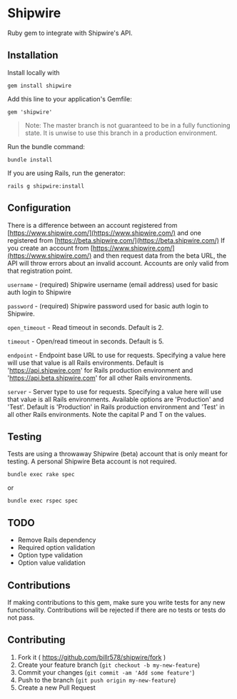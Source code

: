 # Shipwire

Ruby gem to integrate with Shipwire's API.


## Installation

Install locally with

```
gem install shipwire
```

Add this line to your application's Gemfile:

```
gem 'shipwire'
```

> Note: The master branch is not guaranteed to be in a fully functioning state. It is unwise to use this branch in a production environment.


Run the bundle command:

```
bundle install
```

If you are using Rails, run the generator:

```
rails g shipwire:install
```


## Configuration

There is a difference between an account registered from [https://www.shipwire.com/](https://www.shipwire.com/) and one registered from [https://beta.shipwire.com/](https://beta.shipwire.com/) If you create an account from [https://www.shipwire.com/](https://www.shipwire.com/) and then request data from the beta URL, the API will throw errors about an invalid account. Accounts are only valid from that registration point.

`username` - (required) Shipwire username (email address) used for basic auth login to Shipwire

`password` - (required) Shipwire password used for basic auth login to Shipwire.

`open_timeout` - Read timeout in seconds. Default is 2.

`timeout` - Open/read timeout in seconds. Default is 5.

`endpoint` -  Endpoint base URL to use for requests. Specifying a value here will use that value is all Rails environments. Default is 'https://api.shipwire.com' for Rails production environment and 'https://api.beta.shipwire.com' for all other Rails environments.

`server` - Server type to use for requests. Specifying a value here will use that value is all Rails environments. Available options are 'Production' and 'Test'. Default is 'Production' in Rails production environment and 'Test' in all other Rails environments. Note the capital P and T on the values.


## Testing

Tests are using a throwaway Shipwire (beta) account that is only meant for testing. A personal Shipwire Beta account is not required.

```
bundle exec rake spec
```

or

```
bundle exec rspec spec
```


## TODO

- Remove Rails dependency
- Required option validation
- Option type validation
- Option value validation


## Contributions

If making contributions to this gem, make sure you write tests for any new functionality. Contributions will be rejected if there are no tests or tests do not pass.


## Contributing

1. Fork it ( https://github.com/billr578/shipwire/fork )
2. Create your feature branch (`git checkout -b my-new-feature`)
3. Commit your changes (`git commit -am 'Add some feature'`)
4. Push to the branch (`git push origin my-new-feature`)
5. Create a new Pull Request
